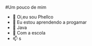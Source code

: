 #Um pouco de mim

- 👋 Oi,eu sou Phellco
- 👀 Eu estou aprendendo a progamar
- 🌱 Java
- 💞️ Com a escola
- 📫 s

<!---
Phellco/Phellco is a ✨ special ✨ repository because its `README.md` (this file) appears on your GitHub profile.
You can click the Preview link to take a look at your changes.
--->
